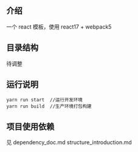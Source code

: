 ## 介绍

一个 react 模板，使用 react17 + webpack5

## 目录结构

待调整

## 运行说明

```
yarn run start  //运行开发环境
yarn run build  //生产环境打包构建
```

## 项目使用依赖

见 dependency_doc.md structure_introduction.md
